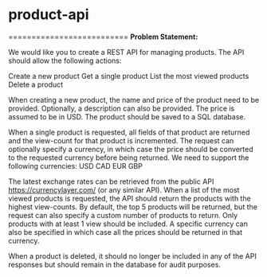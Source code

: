 # product-api
==========================
**Problem Statement:**

We would like you to create a REST API for managing products. The API should allow the following actions:

Create a new product
Get a single product
List the most viewed products
Delete a product

When creating a new product, the name and price of the product need to be provided. Optionally, a description can also be provided. The 
price is assumed to be in USD. The product should be saved to a SQL database.

When a single product is requested, all fields of that product are returned and the view-count for that product is incremented. The request can 
optionally specify a currency, in which case the price should be converted to the requested currency before being returned. We need to support 
the following currencies:
USD
CAD
EUR
GBP

The latest exchange rates can be retrieved from the public API https://currencylayer.com/ (or any similar API).
When a list of the most viewed products is requested, the API should return the products with the highest view-counts. By default, the top 5 
products will be returned, but the request can also specify a custom number of products to return. Only products with at least 1 view should be 
included. A specific currency can also be specified in which case all the prices should be returned in that currency.

When a product is deleted, it should no longer be included in any of the API responses but should remain in the database for audit purposes.

